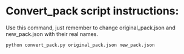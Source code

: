 # Convert_pack script instructions:

Use this command, just remember to change original_pack.json and new_pack.json with their real names.

``python convert_pack.py original_pack.json new_pack.json``
